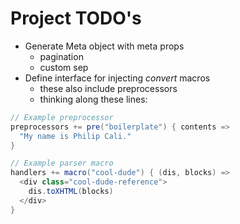 # Project TODO's

  * Generate Meta object with meta props
    * pagination
    * custom sep
  * Define interface for injecting *convert* macros
    * these also include preprocessors
    * thinking along these lines:

```scala
// Example preprocessor
preprocessors += pre("boilerplate") { contents =>
  "My name is Philip Cali."
}

// Example parser macro
handlers += macro("cool-dude") { (dis, blocks) =>
  <div class="cool-dude-reference">
    dis.toXHTML(blocks)
  </div>
}
```

